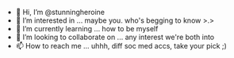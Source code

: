 - 👋 Hi, I’m @stunningheroine
- 👀 I’m interested in ... maybe you. who's begging to know >.>
- 🌱 I’m currently learning ... how to be myself 
- 💞️ I’m looking to collaborate on ... any interest we're both into
- 📫 How to reach me ... uhhh, diff soc med accs, take your pick ;)

<!---
stunningheroine/stunningheroine is a ✨ special ✨ repository because its `README.md` (this file) appears on your GitHub profile.
You can click the Preview link to take a look at your changes.
--->
